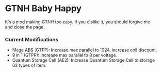 # GTNH Baby Happy
It's a mod making GTNH too easy. If you dislike it, you should forgive me and close the page.

### Current Modifications
* Mega ABS (GTPP): Increase max parallel to 1024, increase coil discount.
* 9 in 1 (GTPP): Increase max parallel to 8 per voltage.
* Quantum Storage Cell (AE2): Increase Quantum Storage Cell to storage 63 types of item.
